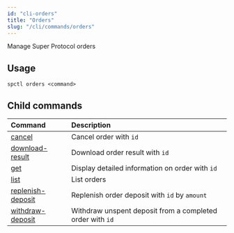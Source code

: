 ```yaml
---
id: "cli-orders"
title: "Orders"
slug: "/cli/commands/orders"
---
```


Manage Super Protocol orders

## Usage

```
spctl orders <command>
```

## Child commands

|**Command**|**Description**|
| :- | :- |
|[cancel](/testnet/cli/commands/orders/cancel)|Cancel order with `id`|
|[download-result](/testnet/cli/commands/orders/download-result)|Download order result with `id`|
|[get](/testnet/cli/commands/orders/get)|Display detailed information on order with `id`|
|[list](/testnet/cli/commands/orders/list)|List orders|
|[replenish-deposit](/testnet/cli/commands/orders/replenish-deposit)|Replenish order deposit with `id` by `amount`|
|[withdraw-deposit](/testnet/cli/commands/orders/withdraw-deposit)|Withdraw unspent deposit from a completed order with `id`|